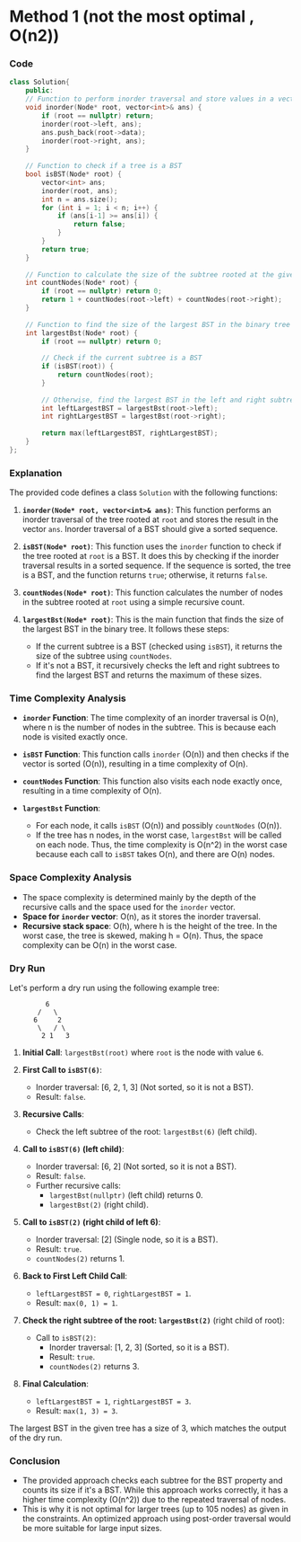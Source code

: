 # Method 1 (not the most optimal , O(n2))
### Code
```cpp
class Solution{
    public:
    // Function to perform inorder traversal and store values in a vector
    void inorder(Node* root, vector<int>& ans) {
        if (root == nullptr) return;
        inorder(root->left, ans);
        ans.push_back(root->data);
        inorder(root->right, ans);
    }
    
    // Function to check if a tree is a BST
    bool isBST(Node* root) {
        vector<int> ans;
        inorder(root, ans);
        int n = ans.size();
        for (int i = 1; i < n; i++) {
            if (ans[i-1] >= ans[i]) {
                return false;
            }
        }
        return true;
    }
    
    // Function to calculate the size of the subtree rooted at the given node
    int countNodes(Node* root) {
        if (root == nullptr) return 0;
        return 1 + countNodes(root->left) + countNodes(root->right);
    }
    
    // Function to find the size of the largest BST in the binary tree
    int largestBst(Node* root) {
        if (root == nullptr) return 0;
        
        // Check if the current subtree is a BST
        if (isBST(root)) {
            return countNodes(root);
        }
        
        // Otherwise, find the largest BST in the left and right subtrees
        int leftLargestBST = largestBst(root->left);
        int rightLargestBST = largestBst(root->right);
    
        return max(leftLargestBST, rightLargestBST);
    }
};
```

### **Explanation**

The provided code defines a class `Solution` with the following functions:

1. **`inorder(Node* root, vector<int>& ans)`**: This function performs an inorder traversal of the tree rooted at `root` and stores the result in the vector `ans`. Inorder traversal of a BST should give a sorted sequence.

2. **`isBST(Node* root)`**: This function uses the `inorder` function to check if the tree rooted at `root` is a BST. It does this by checking if the inorder traversal results in a sorted sequence. If the sequence is sorted, the tree is a BST, and the function returns `true`; otherwise, it returns `false`.

3. **`countNodes(Node* root)`**: This function calculates the number of nodes in the subtree rooted at `root` using a simple recursive count.

4. **`largestBst(Node* root)`**: This is the main function that finds the size of the largest BST in the binary tree. It follows these steps:
   - If the current subtree is a BST (checked using `isBST`), it returns the size of the subtree using `countNodes`.
   - If it's not a BST, it recursively checks the left and right subtrees to find the largest BST and returns the maximum of these sizes.

### **Time Complexity Analysis**

- **`inorder` Function**: The time complexity of an inorder traversal is O(n), where n is the number of nodes in the subtree. This is because each node is visited exactly once.

- **`isBST` Function**: This function calls `inorder` (O(n)) and then checks if the vector is sorted (O(n)), resulting in a time complexity of O(n).

- **`countNodes` Function**: This function also visits each node exactly once, resulting in a time complexity of O(n).

- **`largestBst` Function**: 
  - For each node, it calls `isBST` (O(n)) and possibly `countNodes` (O(n)).
  - If the tree has n nodes, in the worst case, `largestBst` will be called on each node. Thus, the time complexity is O(n^2) in the worst case because each call to `isBST` takes O(n), and there are O(n) nodes.

### **Space Complexity Analysis**

- The space complexity is determined mainly by the depth of the recursive calls and the space used for the `inorder` vector.
- **Space for `inorder` vector**: O(n), as it stores the inorder traversal.
- **Recursive stack space**: O(h), where h is the height of the tree. In the worst case, the tree is skewed, making h = O(n). Thus, the space complexity can be O(n) in the worst case.

### **Dry Run**

Let's perform a dry run using the following example tree:

```
         6
       /   \
      6     2              
       \   / \
        2 1   3
```

1. **Initial Call**: `largestBst(root)` where `root` is the node with value `6`.

2. **First Call to `isBST(6)`**:
   - Inorder traversal: [6, 2, 1, 3] (Not sorted, so it is not a BST).
   - Result: `false`.

3. **Recursive Calls**:
   - Check the left subtree of the root: `largestBst(6)` (left child).
   
4. **Call to `isBST(6)` (left child)**:
   - Inorder traversal: [6, 2] (Not sorted, so it is not a BST).
   - Result: `false`.
   - Further recursive calls:
     - `largestBst(nullptr)` (left child) returns 0.
     - `largestBst(2)` (right child).

5. **Call to `isBST(2)` (right child of left 6)**:
   - Inorder traversal: [2] (Single node, so it is a BST).
   - Result: `true`.
   - `countNodes(2)` returns 1.

6. **Back to First Left Child Call**:
   - `leftLargestBST = 0`, `rightLargestBST = 1`.
   - Result: `max(0, 1) = 1`.

7. **Check the right subtree of the root: `largestBst(2)`** (right child of root):
   - Call to `isBST(2)`:
     - Inorder traversal: [1, 2, 3] (Sorted, so it is a BST).
     - Result: `true`.
     - `countNodes(2)` returns 3.

8. **Final Calculation**:
   - `leftLargestBST = 1`, `rightLargestBST = 3`.
   - Result: `max(1, 3) = 3`.

The largest BST in the given tree has a size of 3, which matches the output of the dry run.

### **Conclusion**

- The provided approach checks each subtree for the BST property and counts its size if it's a BST. While this approach works correctly, it has a higher time complexity (O(n^2)) due to the repeated traversal of nodes.
- This is why it is not optimal for larger trees (up to 105 nodes) as given in the constraints. An optimized approach using post-order traversal would be more suitable for large input sizes.
